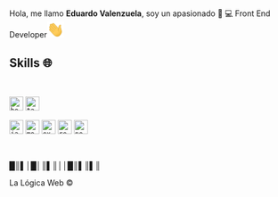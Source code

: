 Hola, me llamo **Eduardo Valenzuela**, soy un apasionado :green_heart: :computer: Front End Developer<img src="https://raw.githubusercontent.com/danBamikiya/danBamikiya/main/wave.gif" width="30px">
 
## Skills :globe_with_meridians:

<br/>

<code><img width="25" height="25" src="https://cdn.worldvectorlogo.com/logos/bootstrap-4.svg" title="bootstrap"></code>
<code><img width="25" height="25" src="https://cdn.worldvectorlogo.com/logos/tailwindcss.svg" title="tailwindcss"></code>

<code><img width="25" height="25" src="https://cdn.worldvectorlogo.com/logos/logo-javascript.svg" title="javascript"></code>
<code><img width="25" height="25" src="https://cdn.worldvectorlogo.com/logos/mongodb.svg" title="mongodb"></code>
<code><img width="25" height="25" src="https://cdn.worldvectorlogo.com/logos/express-109.svg" title="express"></code>
<code><img width="25" height="25" src="https://cdn.worldvectorlogo.com/logos/react-2.svg" title="react"></code>
<code><img width="25" height="25" src="https://cdn.worldvectorlogo.com/logos/nodejs-1.svg" title="nodejs"></code>

<br/>

█║▌│█│║▌║││█║▌║▌║
  
La Lógica Web :copyright:

